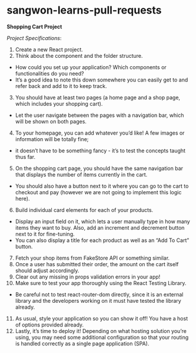 # sangwon-learns-pull-requests

**Shopping Cart Project**

*Project Specifications*:

1. Create a new React project.
2. Think about the component and the folder structure. 
  - How could you set up your application? Which components or functionalities do you need? 
  - It’s a good idea to note this down somewhere you can easily get to and refer back and add to it to keep track.
3. You should have at least two pages (a home page and a shop page, which includes your shopping cart). 
  - Let the user navigate between the pages with a navigation bar, which will be shown on both pages.
4. To your homepage, you can add whatever you’d like! A few images or information will be totally fine; 
  - it doesn’t have to be something fancy - it’s to test the concepts taught thus far.
5. On the shopping cart page, you should have the same navigation bar that displays the number of items currently in the cart. 
  - You should also have a button next to it where you can go to the cart to checkout and pay (however we are not going to implement this logic here).
6. Build individual card elements for each of your products. 
  - Display an input field on it, which lets a user manually type in how many items they want to buy. Also, add an increment and decrement button next to it for fine-tuning. 
  - You can also display a title for each product as well as an “Add To Cart” button.
7. Fetch your shop items from FakeStore API or something similar.
8. Once a user has submitted their order, the amount on the cart itself should adjust accordingly.
9. Clear out any missing in props validation errors in your app!
10. Make sure to test your app thoroughly using the React Testing Library. 
  - Be careful not to test react-router-dom directly, since it is an external library and the developers working on it must have tested the library already.
11. As usual, style your application so you can show it off! You have a host of options provided already.
12. Lastly, it’s time to deploy it! Depending on what hosting solution you’re using, you may need some additional configuration so that your routing is handled correctly as a single page application (SPA).